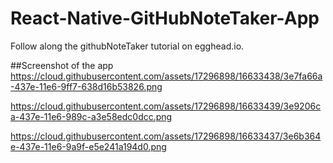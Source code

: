 # React-Native-GitHubNoteTaker-App
Follow along the githubNoteTaker tutorial on egghead.io.

##Screenshot of the app
https://cloud.githubusercontent.com/assets/17296898/16633438/3e7fa66a-437e-11e6-9ff7-638d16b53826.png

https://cloud.githubusercontent.com/assets/17296898/16633439/3e9206ca-437e-11e6-989c-a3e58edc0dcc.png

https://cloud.githubusercontent.com/assets/17296898/16633437/3e6b364e-437e-11e6-9a9f-e5e241a194d0.png

